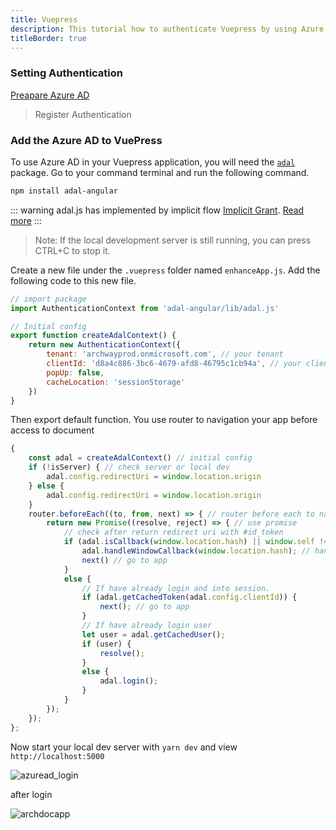 ```yaml
---
title: Vuepress
description: This tutorial how to authenticate Vuepress by using Azure Active Directory.
titleBorder: true
---
```

### Setting Authentication

[Preapare Azure AD](azuread.md)

> Register Authentication

### Add the Azure AD to VuePress

To use Azure AD in your Vuepress application, you will need the [`adal`](https://www.npmjs.com/package/adal-angular) package. Go to your command terminal and run the following command.

```sh
npm install adal-angular
```

::: warning adal.js has implemented by implicit flow [Implicit Grant](README.md). [Read more](https://github.com/AzureAD/azure-activedirectory-library-for-js/wiki/Login-methods) :::

> Note: If the local development server is still running, you can press CTRL+C to stop it.

Create a new file under the `.vuepress` folder named `enhanceApp.js`. Add the following code to this new file.

```js
// import package
import AuthenticationContext from 'adal-angular/lib/adal.js'

// Initial config
export function createAdalContext() {
    return new AuthenticationContext({
        tenant: 'archwayprod.onmicrosoft.com', // your tenant
        clientId: 'd8a4c886-3bc6-4679-afd8-46795c1cb94a', // your client id (app registration)
        popUp: false,
        cacheLocation: 'sessionStorage'
    })
}
```

Then export default function. You use router to navigation your app before access to document

```js
{
    const adal = createAdalContext() // initial config
    if (!isServer) { // check server or local dev
        adal.config.redirectUri = window.location.origin
    } else {
        adal.config.redirectUri = window.location.origin
    }
    router.beforeEach((to, from, next) => { // router before each to navigation page
        return new Promise((resolve, reject) => { // use promise
            // check after return redirect uri with #id_token
            if (adal.isCallback(window.location.hash) || window.self !== window.top) {
                adal.handleWindowCallback(window.location.hash); // hande hash id_token
                next() // go to app
            }
            else {
                // If have already login and into session.
                if (adal.getCachedToken(adal.config.clientId)) {
                    next(); // go to app
                }
                // If have already login user
                let user = adal.getCachedUser();
                if (user) {
                    resolve();
                }
                else {
                    adal.login();
                }
            }
        });
    });
};
```

Now start your local dev server with `yarn dev` and view `http://localhost:5000`

![azuread_login](/public/assets/img/azuread_login.png)

after login

![archdocapp](/public/assets/img/archdocapp.png)
